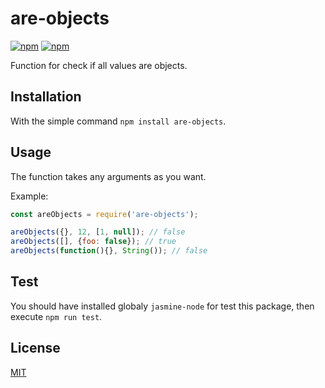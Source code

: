 # are-objects

[![npm](https://img.shields.io/npm/v/are-objects.svg)](https://www.npmjs.com/package/are-objects)
[![npm](https://img.shields.io/npm/dm/are-objects.svg)](https://www.npmjs.com/package/are-objects)

Function for check if all values are objects.

## Installation

With the simple command `npm install are-objects`.

## Usage

The function takes any arguments as you want.

Example:

```js
const areObjects = require('are-objects');

areObjects({}, 12, [1, null]); // false
areObjects([], {foo: false}); // true
areObjects(function(){}, String()); // false
```

## Test

You should have installed globaly `jasmine-node` for test this package, then execute `npm run test`.

## License

[MIT](https://github.com/rich-97/req-ajax/blob/master/LICENSE)

